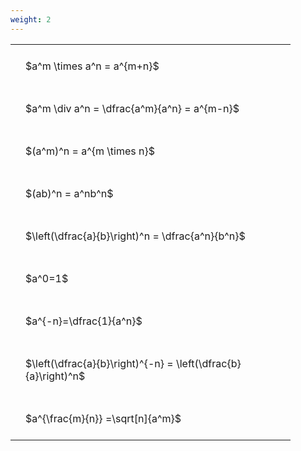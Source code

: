```yaml
---
weight: 2
---
```


<style type="text/css">
#T_28b87 th.col_heading {
  text-align: left;
  font-size: 1em;
}
#T_28b87 td {
  text-align: left;
  font-size: 1em;
  padding: 1.5em;
}
#T_28b87_row0_col0, #T_28b87_row1_col0, #T_28b87_row2_col0, #T_28b87_row3_col0, #T_28b87_row4_col0, #T_28b87_row5_col0, #T_28b87_row6_col0, #T_28b87_row7_col0, #T_28b87_row8_col0 {
  width: 400px;
  white-space: pre-wrap;
}
</style>
<table id="T_28b87">
  <thead>
  </thead>
  <tbody>
    <tr>
      <td id="T_28b87_row0_col0" class="data row0 col0" >$a^m \times a^n = a^{m+n}$</td>
    </tr>
    <tr>
      <td id="T_28b87_row1_col0" class="data row1 col0" >$a^m \div a^n = \dfrac{a^m}{a^n} = a^{m-n}$</td>
    </tr>
    <tr>
      <td id="T_28b87_row2_col0" class="data row2 col0" >$(a^m)^n = a^{m \times n}$</td>
    </tr>
    <tr>
      <td id="T_28b87_row3_col0" class="data row3 col0" >$(ab)^n = a^nb^n$</td>
    </tr>
    <tr>
      <td id="T_28b87_row4_col0" class="data row4 col0" >$\left(\dfrac{a}{b}\right)^n = \dfrac{a^n}{b^n}$</td>
    </tr>
    <tr>
      <td id="T_28b87_row5_col0" class="data row5 col0" >$a^0=1$</td>
    </tr>
    <tr>
      <td id="T_28b87_row6_col0" class="data row6 col0" >$a^{-n}=\dfrac{1}{a^n}$</td>
    </tr>
    <tr>
      <td id="T_28b87_row7_col0" class="data row7 col0" >$\left(\dfrac{a}{b}\right)^{-n} = \left(\dfrac{b}{a}\right)^n$</td>
    </tr>
    <tr>
      <td id="T_28b87_row8_col0" class="data row8 col0" >$a^{\frac{m}{n}} =\sqrt[n]{a^m}$</td>
    </tr>
  </tbody>
</table>
